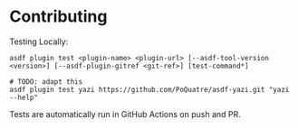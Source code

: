 # Contributing

Testing Locally:

```shell
asdf plugin test <plugin-name> <plugin-url> [--asdf-tool-version <version>] [--asdf-plugin-gitref <git-ref>] [test-command*]

# TODO: adapt this
asdf plugin test yazi https://github.com/PoQuatre/asdf-yazi.git "yazi --help"
```

Tests are automatically run in GitHub Actions on push and PR.
